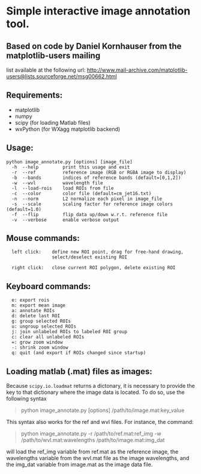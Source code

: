 # Simple interactive image annotation tool.

## Based on code by Daniel Kornhauser from the matplotlib-users mailing 
list available at the following url:
http://www.mail-archive.com/matplotlib-users@lists.sourceforge.net/msg00662.html

## Requirements:
  - matplotlib
  - numpy
  - scipy (for loading Matlab files)
  - wxPython (for WXagg matplotlib backend)

## Usage:
```
python image_annotate.py [options] [image_file]
  -h  --help         print this usage and exit
  -r  --ref          reference image (RGB or RGBA image to display)
  -b  --bands        indices of reference bands (default=[0,1,2])
  -w  --wvl          wavelength file
  -l  --load-rois    load ROIs from file
  -c  --color        color file (default=cm_jet16.txt)
  -n  --norm         L2 normalize each pixel in image_file
  -s  --scale        scaling factor for reference image colors (default=1.0)
  -f  --flip         flip data up/down w.r.t. reference file
  -v  --verbose      enable verbose output 
  ```
  
## Mouse commands:
```
  left click:    define new ROI point, drag for free-hand drawing, 
                 select/deselect existing ROI
                 
  right click:   close current ROI polygon, delete existing ROI
  ```
  
## Keyboard commands:
```
  e: export rois
  m: export mean image
  a: annotate ROIs
  d: delete last ROI
  g: group selected ROIs
  u: ungroup selected ROIs
  j: join unlabeled ROIs to labeled ROI group
  c: clear all unlabeled ROIs
  =: grow zoom window 
  -: shrink zoom window
  q: quit (and export if ROIs changed since startup)
  ```
  
## Loading matlab (.mat) files as images:
Because `scipy.io.loadmat` returns a dictonary, it is necessary to
provide the key to that dictionary where the image data is located. To
do so, use the following syntax

>  python image_annotate.py [options] /path/to/image.mat:key_value

This syntax also works for the ref and wvl files. For instance, the
command:
 
>  python image_annotate.py -r /path/to/ref.mat:ref_img 
>   -w /path/to/wvl.mat:wavelengths /path/to/image.mat:img_dat

will load the ref_img variable from ref.mat as the reference image,
the wavelengths variable from the wvl.mat file as the image
wavelengths, and the img_dat variable from image.mat as the image data
file.
